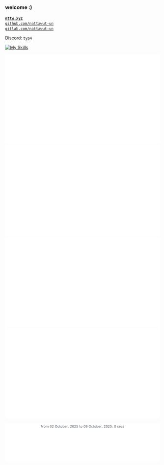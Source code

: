 
### **welcome :)**

[**`nttw.xyz`**](https://nttw.xyz)<br>
[`github.com/nattawut-un`](https://github.com/nattawut-un)<br>
[`gitlab.com/nattawut-un`](https://gitlab.com/nattawut-un)

Discord: [`typ4`](https://discord.com/users/300124314630357002)<br>

[![My Skills](https://skillicons.dev/icons?i=js,ts,html,css,nodejs,react,vue,svelte,tailwind,express,mysql)](https://skillicons.dev)

![](https://raw.githubusercontent.com/nattawut-un/github-stats/master/generated/overview.svg#gh-dark-mode-only)
![](https://raw.githubusercontent.com/nattawut-un/github-stats/master/generated/overview.svg#gh-light-mode-only)
![](https://raw.githubusercontent.com/nattawut-un/github-stats/master/generated/languages.svg#gh-dark-mode-only)
![](https://raw.githubusercontent.com/nattawut-un/github-stats/master/generated/languages.svg#gh-light-mode-only)

<img
  src="https://github.com/nattawut-un/nattawut-un/blob/main/images/stat.svg"
  alt=""
/>
